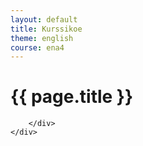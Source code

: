 ```yaml
---
layout: default
title: Kurssikoe
theme: english
course: ena4
---
```


<div class="container">
    <div class="header-row">
        <div class="main-header">
            <h1>{{ page.title }}</h1>
        </div>
    </div>
    <div class="content-row">
        <div class="main-content">

        </div>
    </div>
</div>